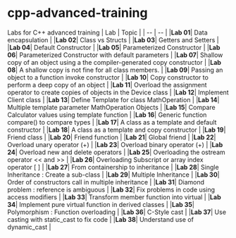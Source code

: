 # cpp-advanced-training
Labs for C++ advanced training
| Lab | Topic |
| -- | -- |
|**Lab 01**| Data encapsulation |
|**Lab 02**| Class vs Structs |
|**Lab 03**| Getters and Setters |
|**Lab 04**| Default Constructor |
|**Lab 05**| Parameterized Constructor |
|**Lab 06**| Parameterized Constructor with default parameters |
|**Lab 07**| Shallow copy of an object using a the compiler-generated copy constructor |
|**Lab 08**| A shallow copy is not fine for all class members.  |
|**Lab 09**| Passing an object to a function invoke constructor |
|**Lab 10**| Copy constructor to perform a deep copy of an object |
|**Lab 11**| Overload the assignment operator to create copies of objects in the Device class |
|**Lab 12**| Implement Client class |
|**Lab 13**| Define Template for class MathOperation |
|**Lab 14**| Multiple template parameter MathOperation Objects |
|**Lab 15**| Compare Calculator values using template function |
|**Lab 16**| Generic function compare() to compare types |
|**Lab 17**| A class as a template and default constructor |
|**Lab 18**| A class as a template and copy constructor |
|**Lab 19**| Friend class |
|**Lab 20**| Friend function |
|**Lab 21**| Global friend |
|**Lab 22**| Overload unary operator (+) |
|**Lab 23**| Overload binary operator (+) |
|**Lab 24**| Overload new and delete operators |
|**Lab 25**| Overloading the ostream operator << and >> |
|**Lab 26**| Overloading Subscript or array index operator [ ] |
|**Lab 27**| From containership to inheritance |
|**Lab 28**| Single Inheritance : Create a sub-class |
|**Lab 29**| Multiple Inheritance  |
|**Lab 30**| Order of constructors call in multiple inheritance |
|**Lab 31**| Diamond problem : reference is ambiguous |
|**Lab 32**| Fix problems in code using access modifiers |
|**Lab 33**| Transform member function into virtual |
|**Lab 34**| Implement pure virtual function in derived classes |
|**Lab 35**| Polymorphism : Function overloading |
|**Lab 36**| C-Style cast |
|**Lab 37**| Use casting with static_cast to fix code |
|**Lab 38**| Understand use of dynamic_cast |
